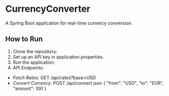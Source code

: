 # CurrencyConverter


A Spring Boot application for real-time currency conversion.

## How to Run

1. Clone the repository:
2. Set up an API key in application.properties.
3. Run the application:
4. API Endpoints:
- *Fetch Rates:* GET /api/rates?base=USD
- *Convert Currency:* POST /api/convert
  json
  {
    "from": "USD",
    "to": "EUR",
    "amount": 100
  }
  
